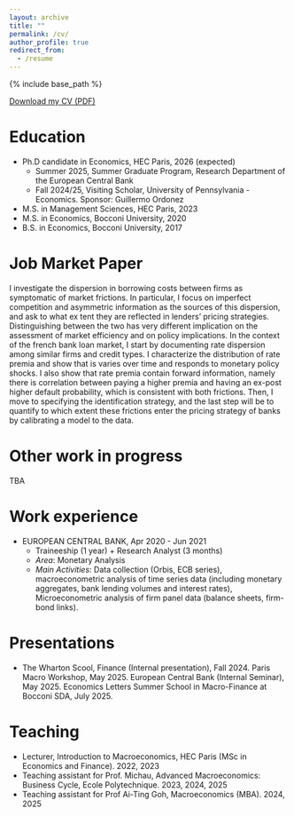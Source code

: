 ```yaml
---
layout: archive
title: ""
permalink: /cv/
author_profile: true
redirect_from:
  - /resume
---
```


{% include base_path %}

[Download my CV (PDF)](/files/Iannotta-Vittoria_CV.pdf)

Education
======
* Ph.D candidate in Economics, HEC Paris, 2026 (expected)
  * Summer 2025, Summer Graduate Program, Research Department of the European Central Bank
  * Fall 2024/25, Visiting Scholar, University of Pennsylvania - Economics. Sponsor: Guillermo Ordonez
* M.S. in Management Sciences, HEC Paris, 2023
* M.S. in Economics, Bocconi University, 2020
* B.S. in Economics, Bocconi University, 2017


Job Market Paper
======

I investigate the dispersion in borrowing costs between firms as symptomatic of market frictions. In particular, I focus on imperfect competition and asymmetric information as the sources of this dispersion, and ask to what ex tent they are reflected in lenders’ pricing strategies. Distinguishing between the two has very different implication on the assessment of market efficiency and on policy implications. In the context of the french bank loan market, I start by documenting rate dispersion among similar firms and credit types. I characterize the distribution of rate premia and show that is varies over time and responds to monetary policy shocks. I also show that rate premia contain forward information, namely there is correlation between paying a higher premia and having an ex-post higher default probability, which is consistent with both frictions. Then, I move to specifying the identification strategy, and the last step will be to quantify to which extent these frictions enter the pricing strategy of banks by calibrating a model to the data.


Other work in progress
======
TBA


Work experience
======

* EUROPEAN CENTRAL BANK, Apr 2020 - Jun 2021
  * Traineeship (1 year) + Research Analyst (3 months)   
  * *Area*: Monetary Analysis  
  * *Main Activities*: Data collection (Orbis, ECB series), macroeconometric analysis of time 
series data (including monetary aggregates, bank lending volumes and interest rates), 
Microeconometric analysis of firm panel data (balance sheets, firm-bond links).  

  
Presentations 
======
* The Wharton Scool, Finance (Internal presentation), Fall 2024. Paris Macro Workshop, May 2025. European Central Bank (Internal Seminar), May 2025. Economics Letters Summer School in Macro-Finance at Bocconi SDA, July 2025. 


Teaching
======
* Lecturer, Introduction to Macroeconomics, HEC Paris (MSc in Economics and Finance). 2022, 2023
* Teaching assistant for Prof. Michau, Advanced Macroeconomics: Business Cycle, Ecole Polytechnique. 2023, 2024, 2025
* Teaching assistant for Prof Ai-Ting Goh, Macroeconomics (MBA). 2024, 2025
